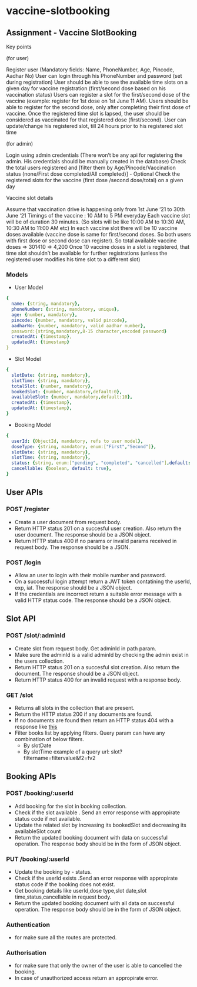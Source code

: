 # vaccine-slotbooking

## Assignment - Vaccine SlotBooking

Key points

(for user)

Register user (Mandatory fields: Name, PhoneNumber, Age, Pincode, Aadhar No)
User can login through his PhoneNumber and password (set during registration)
User should be able to see the available time slots on a given day for vaccine registration (first/second dose based on his vaccination status)
Users can register a slot for the first/second dose of the vaccine (example: register for 1st dose on 1st June 11 AM).
Users should be able to register for the second dose, only after completing their first dose of vaccine. Once the registered time slot is lapsed, the user should be considered as vaccinated for that registered dose (first/second).
User can update/change his registered slot, till 24 hours prior to his registered slot time

(for admin)

Login using admin credentials (There won’t be any api for registering the admin. His credentials should be manually created in the database)
Check the total users registered and [filter them by Age/Pincode/Vaccination status (none/First dose completed/All completed)] - Optional
Check the registered slots for the vaccine (first dose /second dose/total) on a given day

Vaccine slot details

Assume that vaccination drive is happening only from 1st June ‘21 to 30th June ‘21
Timings of the vaccine : 10 AM to 5 PM everyday
Each vaccine slot will be of duration 30 minutes. (So slots will be like 10:00 AM to 10:30 AM, 10:30 AM to 11:00 AM etc)
In each vaccine slot there will be 10 vaccine doses available (vaccine dose is same for first/second doses. So both users with first dose or second dose can register). So total available vaccine doses => 301410 => 4,200
Once 10 vaccine doses in a slot is registered, that time slot shouldn’t be available for further registrations (unless the registered user modifies his time slot to a different slot)

### Models

- User Model
```yaml
{ 
  name: {string, mandatory},
  phoneNumber: {string, mandatory, unique},
  age: {number, mandatory}, 
  pincode: {number, mandatory, valid pincode},
  aadharNo: {number, mandatory, valid aadhar number},
  password:{string,mandatory,8-15 character,encoded password}
  createdAt: {timestamp},
  updatedAt: {timestamp}
}
```

- Slot Model
```yaml
{ 
  slotDate: {string, mandatory},
  slotTime: {string, mandatory}, 
  totalSlot: {number, mandatory},
  bookedSlot: {number, mandatory,default:0},
  availableSlot: {number, mandatory,default:10},
  createdAt: {timestamp},
  updatedAt: {timestamp},
}
```

- Booking Model
```yaml
{ 
  userId: {ObjectId, mandatory, refs to user model},
  doseType: {string, mandatory, enum:["First","Second"]},
  slotDate: {string, mandatory},
  slotTime: {string, mandatory},
  status: {string, enum:["pending", "completed", "cancelled"],default: "pending"}
  cancellable: {boolean, default: true},
}
```

## User APIs 
### POST /register
- Create a user document from request body.
- Return HTTP status 201 on a succesful user creation. Also return the user document. The response should be a JSON object.
- Return HTTP status 400 if no params or invalid params received in request body. The response should be a JSON.

### POST /login
- Allow an user to login with their mobile number and password.
- On a successful login attempt return a JWT token contatining the userId, exp, iat. The response should be a JSON object.
- If the credentials are incorrect return a suitable error message with a valid HTTP status code. The response should be a JSON object.

## Slot API
### POST /slot/:adminId
- Create slot from request body. Get adminId in path param.
- Make sure the adminId is a valid adminId by checking the admin exist in the users collection.
- Return HTTP status 201 on a succesful slot creation. Also return the document. The response should be a JSON object.
- Return HTTP status 400 for an invalid request with a response body.

### GET /slot
- Returns all slots in the collection that are present. 
- Return the HTTP status 200 if any documents are found.
- If no documents are found then return an HTTP status 404 with a response like [this](#error-response-structure) 
- Filter books list by applying filters. Query param can have any combination of below filters.
  - By slotDate
  - By slotTime
  example of a query url: slot?filtername=filtervalue&f2=fv2

## Booking APIs
### POST /booking/:userId
- Add booking for the slot in booking collection.
- Check if the slot available . Send an error response with appropirate status code if not available.
- Update the related slot by increasing its bookedSlot and decreasing its availableSlot count
- Return the updated booking document with data on successful operation. The response body should be in the form of JSON object.

### PUT /booking/:userId
- Update the booking by - status.
- Check if the userId exists .Send an error response with appropirate status code if the booking does not exist.
- Get booking details like userId,dose type,slot date,slot time,status,cancellable in request body.
- Return the updated booking document with all data on successful operation. The response body should be in the form of JSON object.

### Authentication
- for make sure all the routes are protected.

### Authorisation
- for make sure that only the owner of the user is able to cancelled the booking.
- In case of unauthorized access return an appropirate error.
